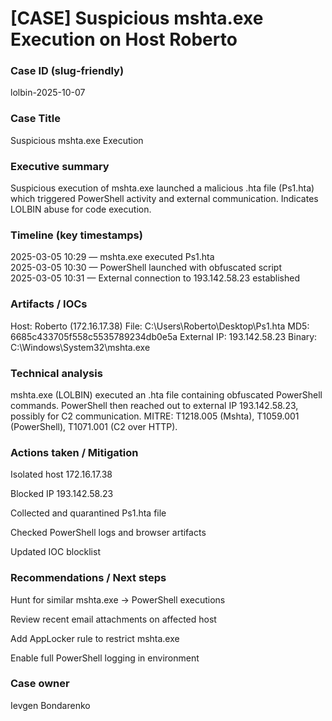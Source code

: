 # [CASE] Suspicious mshta.exe Execution on Host Roberto

### Case ID (slug-friendly)

lolbin-2025-10-07

### Case Title

Suspicious mshta.exe Execution

### Executive summary

Suspicious execution of mshta.exe launched a malicious .hta file (Ps1.hta) which triggered PowerShell activity and external communication. Indicates LOLBIN abuse for code execution.

### Timeline (key timestamps)

2025-03-05 10:29 — mshta.exe executed Ps1.hta  
2025-03-05 10:30 — PowerShell launched with obfuscated script  
2025-03-05 10:31 — External connection to 193.142.58.23 established

### Artifacts / IOCs

Host: Roberto (172.16.17.38)
File: C:\Users\Roberto\Desktop\Ps1.hta
MD5: 6685c433705f558c5535789234db0e5a
External IP: 193.142.58.23
Binary: C:\Windows\System32\mshta.exe

### Technical analysis

mshta.exe (LOLBIN) executed an .hta file containing obfuscated PowerShell commands.
PowerShell then reached out to external IP 193.142.58.23, possibly for C2 communication.
MITRE: T1218.005 (Mshta), T1059.001 (PowerShell), T1071.001 (C2 over HTTP).

### Actions taken / Mitigation

Isolated host 172.16.17.38

Blocked IP 193.142.58.23

Collected and quarantined Ps1.hta file

Checked PowerShell logs and browser artifacts

Updated IOC blocklist

### Recommendations / Next steps

Hunt for similar mshta.exe → PowerShell executions

Review recent email attachments on affected host

Add AppLocker rule to restrict mshta.exe

Enable full PowerShell logging in environment

### Case owner

Ievgen Bondarenko
